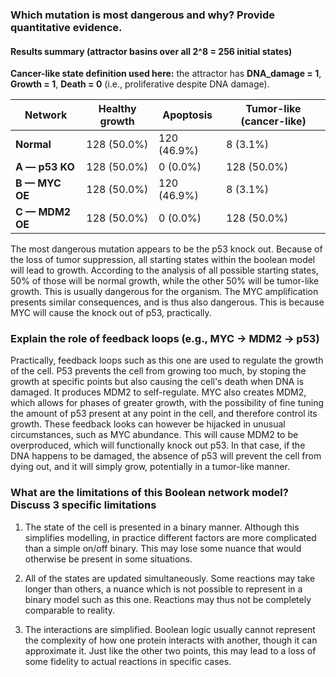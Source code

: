 ### Which mutation is most dangerous and why? Provide quantitative evidence.

#### Results summary (attractor basins over all 2^8 = 256 initial states)

**Cancer-like state definition used here:** the attractor has **DNA_damage = 1**, **Growth = 1**, **Death = 0** (i.e., proliferative despite DNA damage).

| Network            | Healthy growth | Apoptosis | Tumor-like (cancer-like) |
|--------------------|----------------|-----------|--------------------------|
| **Normal**         | 128 (50.0%)    | 120 (46.9%) | 8 (3.1%)               |
| **A — p53 KO**     | 128 (50.0%)    | 0 (0.0%)    | 128 (50.0%)            |
| **B — MYC OE**     | 128 (50.0%)    | 120 (46.9%) | 8 (3.1%)               |
| **C — MDM2 OE**    | 128 (50.0%)    | 0 (0.0%)    | 128 (50.0%)            |


The most dangerous mutation appears to be the p53 knock out. Because of the loss of tumor suppression, all starting states within the boolean model will lead to growth. According to the analysis of all possible starting states, 50% of those will be normal growth, while the other 50% will be tumor-like growth. This is usually dangerous for the organism. The MYC amplification presents similar consequences, and is thus also dangerous. This is because MYC will cause the knock out of p53, practically.



### Explain the role of feedback loops (e.g., MYC -> MDM2 -> p53)

Practically, feedback loops such as this one are used to regulate the growth of the cell. P53 prevents the cell from growing too much, by stoping the growth at specific points but also causing the cell's death when DNA is damaged. It produces MDM2 to self-regulate. MYC also creates MDM2, which allows for phases of greater growth, with the possibility of fine tuning the amount of p53 present at any point in the cell, and therefore control its growth. These feedback looks can however be hijacked in unusual circumstances, such as MYC abundance. This will cause MDM2 to be overproduced, which will functionally knock out p53. In that case, if the DNA happens to be damaged, the absence of p53 will prevent the cell from dying out, and it will simply grow, potentially in a tumor-like manner.

### What are the limitations of this Boolean network model? Discuss 3 specific limitations

1) The state of the cell is presented in a binary manner. Although this simplifies modelling, in practice different factors are more complicated than a simple on/off binary. This may lose some nuance that would otherwise be present in some situations.

2) All of the states are updated simultaneously. Some reactions may take longer than others, a nuance which is not possible to represent in a binary model such as this one. Reactions may thus not be completely comparable to reality.

3) The interactions are simplified. Boolean logic usually cannot represent the complexity of how one protein interacts with another, though it can approximate it. Just like the other two points, this may lead to a loss of some fidelity to actual reactions in specific cases.

